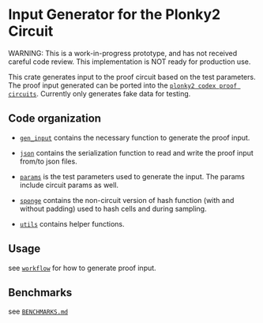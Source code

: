 # Input Generator for the Plonky2 Circuit
WARNING: This is a work-in-progress prototype, and has not received careful code review. This implementation is NOT ready for production use.

This crate generates input to the proof circuit based on the test parameters. The proof input generated can be ported into
the [`plonky2 codex proof circuits`](../codex-plonky2-circuits). Currently only generates fake data for testing.

## Code organization

- [`gen_input`](./src/gen_input.rs) contains the necessary function to generate the proof input. 

- [`json`](./src/json.rs) contains the serialization function to read and write the proof input from/to json files. 

- [`params`](./src/params.rs) is the test parameters used to generate the input. The params include circuit params as well.

- [`sponge`](./src/sponge.rs) contains the non-circuit version of hash function (with and without padding) used to hash cells and during sampling.

- [`utils`](./src/utils.rs) contains helper functions.

## Usage
see [`workflow`](../workflow) for how to generate proof input.

## Benchmarks
see [`BENCHMARKS.md`](../proof-input/BENCHMARKS.md)
